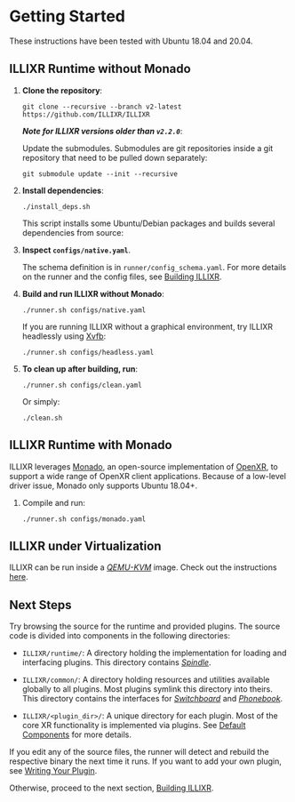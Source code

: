 # Getting Started

These instructions have been tested with Ubuntu 18.04 and 20.04.


## ILLIXR Runtime without Monado

1.  **Clone the repository**:

    <!--- language: lang-shell -->

        git clone --recursive --branch v2-latest https://github.com/ILLIXR/ILLIXR

    ***Note for ILLIXR versions older than `v2.2.0`***:

    Update the submodules.
    Submodules are git repositories inside a git repository that need to be pulled down separately:

    <!--- language: lang-shell -->

        git submodule update --init --recursive

1.  **Install dependencies**:

    <!--- language: lang-shell -->

        ./install_deps.sh

    This script installs some Ubuntu/Debian packages and builds several dependencies from source:

1.  **Inspect `configs/native.yaml`**.

    The schema definition is in `runner/config_schema.yaml`.
    For more details on the runner and the config files, see [Building ILLIXR][12].

1.  **Build and run ILLIXR without Monado**:

    <!--- language: lang-shell -->

        ./runner.sh configs/native.yaml

    If you are running ILLIXR without a graphical environment,
        try ILLIXR headlessly using [Xvfb][17]:

    <!--- language: lang-shell -->

        ./runner.sh configs/headless.yaml

1.  **To clean up after building, run**:

    <!--- language: lang-shell -->

        ./runner.sh configs/clean.yaml

    Or simply:

    <!--- language: lang-shell -->

        ./clean.sh


## ILLIXR Runtime with Monado

ILLIXR leverages [Monado][18], an open-source implementation of [OpenXR][19],
    to support a wide range of OpenXR client applications.
Because of a low-level driver issue, Monado only supports Ubuntu 18.04+.

1.  Compile and run:

    <!--- language: lang-shell -->

        ./runner.sh configs/monado.yaml


## ILLIXR under Virtualization

ILLIXR can be run inside a [_QEMU-KVM_][20] image.
Check out the instructions [here][16].


## Next Steps

Try browsing the source for the runtime and provided plugins.
The source code is divided into components in the following directories:

-   `ILLIXR/runtime/`:
    A directory holding the implementation for loading and interfacing plugins.
    This directory contains [_Spindle_][13].

-   `ILLIXR/common/`:
    A directory holding resources and utilities available globally to all plugins.
    Most plugins symlink this directory into theirs.
    This directory contains the interfaces for [_Switchboard_][14] and [_Phonebook_][15].

-   `ILLIXR/<plugin_dir>/`:
    A unique directory for each plugin.
    Most of the core XR functionality is implemented via plugins.
    See [Default Components][10] for more details.

If you edit any of the source files, the runner will detect and rebuild the respective binary
    the next time it runs.
If you want to add your own plugin, see [Writing Your Plugin][11].

Otherwise, proceed to the next section, [Building ILLIXR][12].


[//]: # (- Internal -)

[10]:   illixr_plugins.md
[11]:   writing_your_plugin.md
[12]:   building_illixr.md
[13]:   glossary.md#spindle
[14]:   glossary.md#switchboard
[15]:   glossary.md#phonebook
[16]:   virtualization.md
[17]:   glossary.md#xvfb
[18]:   glossary.md#monado
[19]:   glossary.md#openxr
[20]:   glossary.md#qemu-kvm
